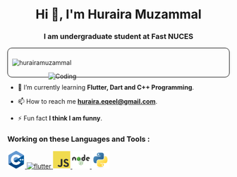 <h1 align="center">Hi 👋, I'm Huraira Muzammal</h1>
<h3 align="center">I am undergraduate student at Fast NUCES</h3>

<div style="border:1px solid black; border-radius:10px; padding:10px;">

<p align="left"> <img src="https://komarev.com/ghpvc/?username=hurairamuzammal&label=Profile%20views&color=0e75b6&style=flat" alt="hurairamuzammal" /> </p>
<img align="right" alt="Coding" width="400" src="https://cdn.dribbble.com/users/1162077/screenshots/3848914/programmer.gif">

</div>

<!-- <p align="left"> <img src="https://komarev.com/ghpvc/?username=hurairamuzammal&label=Profile%20views&color=0e75b6&style=flat" alt="hurairamuzammal" /> </p>
<img align="right" alt="Coding" width="400" src="https://cdn.dribbble.com/users/1162077/screenshots/3848914/programmer.gif"> -->

- 🌱 I’m currently learning **Flutter, Dart and C++ Programming**.

- 📫 How to reach me **huraira.eqeel@gmail.com**.

- ⚡ Fun fact **I think I am funny**.



<h3 align="left">Working on these Languages and Tools :</h3>
<p align="left"> <a href="https://www.w3schools.com/cpp/" target="_blank" rel="noreferrer"> 
<img src="https://raw.githubusercontent.com/devicons/devicon/master/icons/cplusplus/cplusplus-original.svg" alt="cplusplus" width="40" height="40"/> </a>
 <!-- <a href="https://www.w3schools.com/cs/" target="_blank" rel="noreferrer"> <img src="https://raw.githubusercontent.com/devicons/devicon/master/icons/csharp/csharp-original.svg" alt="csharp" width="40" height="40"/> </a>  -->
 <a href="https://flutter.dev" target="_blank" rel="noreferrer"> <img src="https://www.vectorlogo.zone/logos/flutterio/flutterio-icon.svg" alt="flutter" width="40" height="40"/> </a> <a href="https://developer.mozilla.org/en-US/docs/Web/JavaScript" target="_blank" rel="noreferrer"> <img src="https://raw.githubusercontent.com/devicons/devicon/master/icons/javascript/javascript-original.svg" alt="javascript" width="40" height="40"/> </a> <a href="https://nodejs.org" target="_blank" rel="noreferrer"> <img src="https://raw.githubusercontent.com/devicons/devicon/master/icons/nodejs/nodejs-original-wordmark.svg" alt="nodejs" width="40" height="40"/> </a> 
 <a href="https://www.python.org" target="_blank" rel="noreferrer"> <img src="https://raw.githubusercontent.com/devicons/devicon/master/icons/python/python-original.svg" alt="python" width="40" height="40"/> </a> </p>
<!-- 

<h2 align="center">Hi 👋! My name is Huraira  and I'm a BS-CS student at FAST NUCES</h2>

###

<div align="center">
  <img src="https://streak-stats.demolab.com?user=hurairamuzammal&locale=en&mode=daily&theme=radical&hide_border=false&border_radius=5" height="150" alt="streak graph" /> <br>
  <img src="https://github-readme-stats.vercel.app/api/top-langs?username=hurairamuzammal&locale=en&hide_title=false&layout=compact&card_width=320&langs_count=5&theme=radical&hide_border=false" height="150" alt="languages graph"  />
</div>

###

<img align="right" height="170" src="https://media.giphy.com/media/v1.Y2lkPTc5MGI3NjExcmUxdHR0dDNjOTF3M2t4MXZpd3Z1OHRqdzhjbjFodm5uenZpc3FweiZlcD12MV9pbnRlcm5hbF9naWZfYnlfaWQmY3Q9Zw/HzPtbOKyBoBFsK4hyc/giphy.gif"  />

###

<div align="center">
  <img src="https://cdn.simpleicons.org/javascript/F7DF1E" height="40" alt="javascript logo"  />
  <img width="15" />
  <img src="https://cdn.jsdelivr.net/gh/devicons/devicon/icons/python/python-original.svg" height="30" alt="python logo"  />
  <img width="12" />
  <img src="https://cdn.jsdelivr.net/gh/devicons/devicon/icons/csharp/csharp-original.svg" height="30" alt="csharp logo"  />
  <img width="12" />
  <img src="https://cdn.jsdelivr.net/gh/devicons/devicon/icons/cplusplus/cplusplus-original.svg" height="30" alt="cplusplus logo"  />
  <img width="12" />
  <img src="https://cdn.jsdelivr.net/gh/devicons/devicon/icons/flutter/flutter-original.svg" height="30" alt="flutter logo"  />
</div>

###

<div align="left">
  <img src="https://img.shields.io/static/v1?message=Instagram&logo=instagram&label=&color=E4405F&logoColor=white&labelColor=&style=for-the-badge" height="35" alt="instagram logo"  />
  <img src="https://img.shields.io/static/v1?message=Discord&logo=discord&label=&color=7289DA&logoColor=white&labelColor=&style=for-the-badge" height="35" alt="discord logo"  />
  <a href="huraira.eqeel@gmail.com" target="_blank">
    <img src="https://img.shields.io/static/v1?message=Gmail&logo=gmail&label=&color=D14836&logoColor=white&labelColor=&style=for-the-badge" height="35" alt="gmail logo"  />
  </a>
</div>

###

<br clear="both"> -->

<img src="https://raw.githubusercontent.com/hurairamuzammal/hurairamuzammal/output/snake.svg" alt="Snake animation" />

###

